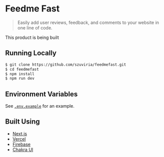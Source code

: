 # Feedme Fast

> Easily add user reviews, feedback, and comments to your website in one line of code.

This product is being built

## Running Locally

```bash
$ git clone https://github.com/szuviria/feedmefast.git
$ cd feedmefast
$ npm install
$ npm run dev
```

## Environment Variables

See [`.env.example`](https://github.com/szuviria/feedmefast/blob/master/.env.example) for an example.

## Built Using

- [Next.js](https://nextjs.org/)
- [Vercel](https://vercel.com)
- [Firebase](https://firebase.com)
- [Chakra UI](https://chakra-ui.com/)
